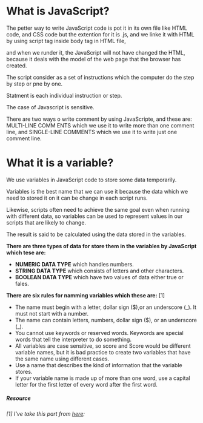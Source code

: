 # What is JavaScript? #
The petter way to write JavaScript code is pot it in its own file like HTML code, and CSS code but the extention for it is .js, and we linke it with HTML by using script tag inside body tag in HTML file, 

and when we runder it, the JavaScript will not have changed the HTML, because it deals with the model of the web page that the browser has created.

The script consider as a set of instructions which the computer do the step by step or pne by one.

Statment is each individual instruction or step.

The case of Javascript is sensitive.

There are two ways o write comment by using JavaScripte, and these are: MULTI-LINE COMM ENTS which we use it to write more than one comment line, and SINGLE-LINE COMMENTS which we use it to write just one comment line.

# What it is a variable? #
We use variables in JavaScript code to store some data temporarily.

Variables  is the best name that we can use it because the data which we need to stored it on it can be change in each script runs. 

Likewise, scripts often need to achieve the same goal even when running with different data, so variables can be used to represent values in our scripts that are likely to change. 

The result is said to be calculated using the data stored in the variables.

**There are three types of data for store them in the variables by JavaScript which tese are:**
- **NUMERIC DATA TYPE** which handles numbers. 
- **STRING DATA TYPE**  which consists of letters and other characters.  
- **BOOLEAN DATA TYPE** which have two values of data either true or fales.

**There are six rules for namming variables which these are:** [1]
- The name must begin with a letter, dollar sign ($),or an underscore (_). It must not start with a number.
- The name can contain letters, numbers, dollar sign ($), or an underscore (_). 
- You cannot use keywords or reserved words. Keywords are special words that tell the interpreter to do something.
- All variables are case sensitive, so score and Score would be different variable names, but it is bad practice to create two variables that have the same name using different cases.
- Use a name that describes the kind of information that the variable stores.
- If your variable name is made up of more than one word, use a capital letter for the first letter of every word after the first word. 


##### Resource #####
###### [1] I've take this part from [here](https://slack-files.com/files-pri-safe/TNGRRLUMA-F011S1UE7EH/javascript_and_jquery_interactive_jon_du.pdf?c=1586864463-45a47103ba9f3f2a):

